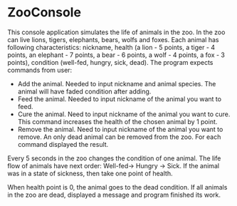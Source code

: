 # ZooConsole

This console application simulates the life of animals in the zoo. In the zoo can live lions, tigers, elephants, bears, wolfs and foxes. Each animal has following characteristics: nickname, health (a lion - 5 points, a tiger - 4 points, an elephant - 7 points, a bear - 6 points, a wolf - 4 points, a fox - 3 points), condition (well-fed, hungry, sick, dead).
The program expects commands from user: 
- Add the animal. Needed to input nickname and animal species. The animal will have faded condition after adding.
- Feed the animal.  Needed to input nickname of the animal you want to feed.
- Cure the animal. Need to input nickname of the animal you want to cure. This command increases the health of the chosen animal by 1 point.
 - Remove the animal. Need to input nickname of the animal you want to remove. An only dead animal can be removed from the zoo.
For each command displayed the result.

Every 5 seconds in the zoo changes the condition of one animal. The life flow of animals have next order: Well-fed-> Hungry -> Sick. If the animal was in a state of sickness, then take one point of health.

When health point is 0, the animal goes to the dead condition. If all animals in the zoo are dead, displayed a message and program finished its work.
